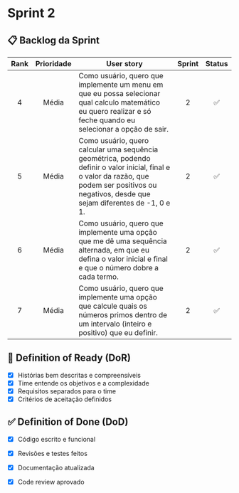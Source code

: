# Sprint 2
## 📋 Backlog da Sprint

| Rank | Prioridade | User story | Sprint | Status |
| :--: | :--------: | --------------------------------------------------------------------------------------------------------------------------------------------------------- | :--: | :--: |
|   4  |    Média   | Como usuário, quero que implemente um menu em que eu possa selecionar qual calculo matemático eu quero realizar e só feche quando eu selecionar a opção de sair. | 2 | ✅ |
|   5  |    Média   | Como usuário, quero calcular uma sequência geométrica, podendo definir o valor inicial, final e o valor da razão, que podem ser positivos ou negativos, desde que sejam diferentes de -1, 0 e 1. | 2 |   ✅ |
|   6  |    Média   | Como usuário, quero que implemente uma opção que me dê uma sequência alternada, em que eu defina o valor inicial e final e que o número dobre a cada termo. | 2 | ✅  |
|   7  |    Média   | Como usuário, quero que implemente uma opção que calcule quais os números primos dentro de um intervalo (inteiro e positivo) que eu definir. | 2 |  ✅ |

## 🧩 Definition of Ready (DoR)
-  [X] Histórias bem descritas e compreensíveis
-  [X] Time entende os objetivos e a complexidade
-  [X] Requisitos separados para o time
-  [X] Critérios de aceitação definidos

## ✅ Definition of Done (DoD)
-  [X] Código escrito e funcional
-  [X] Revisões e testes feitos
-  [X] Documentação atualizada
-  [X] Code review aprovado




